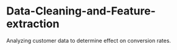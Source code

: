 # Data-Cleaning-and-Feature-extraction
Analyzing customer data to determine effect on conversion rates.
